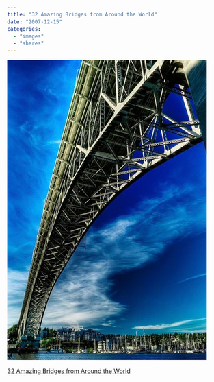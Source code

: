```yaml
---
title: "32 Amazing Bridges from Around the World"
date: "2007-12-15"
categories: 
  - "images"
  - "shares"
---
```


![](images/4wnP83SaF2zk9e6do37A9ms2_1280.jpg)

[32 Amazing Bridges from Around the World](http://1nf0rmat10n.com/2007/09/27/amazing-bridges-from-around-the-world/)
